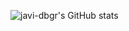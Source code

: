 ![javi-dbgr's GitHub stats](https://github-readme-stats.vercel.app/api?username=javi-dbgr&count_private=true)
